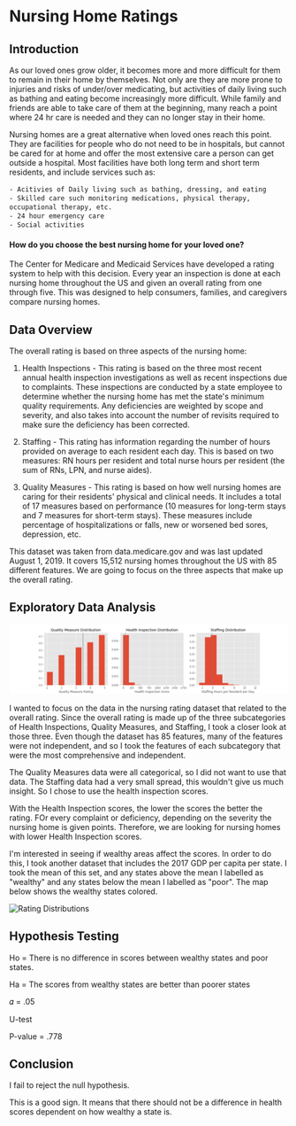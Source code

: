 # Nursing Home Ratings




## Introduction


As our loved ones grow older, it becomes more and more difficult for them to remain in their home by themselves. Not only are they are more prone to injuries and risks of under/over medicating, but activities of daily living such as bathing and eating become increasingly more difficult. While family and friends are able to take care of them at the beginning, many reach a point where 24 hr care is needed and they can no longer stay in their home.

Nursing homes are a great alternative when loved ones reach this point. They are facilities for people who do not need to be in hospitals, but cannot be cared for at home and offer the most extensive care a person can get outside a hospital. Most facilities have both long term and short term residents, and include services such as:

    - Acitivies of Daily living such as bathing, dressing, and eating
    - Skilled care such monitoring medications, physical therapy, occupational therapy, etc.
    - 24 hour emergency care
    - Social activities

#### How do you choose the best nursing home for your loved one? 

The Center for Medicare and Medicaid Services have developed a rating system to help with this decision. Every year an inspection is done at each nursing home throughout the US and given an overall rating from one through five. This was designed to help consumers, families, and caregivers compare nursing homes.


## Data Overview


The overall rating is based on three aspects of the nursing home:

1. Health Inspections - This rating is based on the three most recent annual health inspection investigations as well as recent inspections due to complaints. These inspections are conducted by a state employee to determine whether the nursing home has met the state's minimum quality requirements. Any deficiencies are weighted by scope and severity, and also takes into account the number of revisits required to make sure the deficiency has been corrected. 

2. Staffing - This rating has information regarding the number of hours provided on average to each resident each day. This is based on two measures: RN hours per resident and total nurse hours per resident (the sum of RNs, LPN, and nurse aides). 

3. Quality Measures - This rating is based on how well nursing homes are caring for their residents' physical and clinical needs. It includes a total of 17 measures based on performance (10 measures for long-term stays and 7 measures for short-term stays). These measures include percentage of hospitalizations or falls, new or worsened bed sores, depression, etc.

This dataset was taken from data.medicare.gov and was last updated August 1, 2019. It covers 15,512 nursing homes throughout the US with 85 different features. We are going to focus on the three aspects that make up the overall rating.


## Exploratory Data Analysis

![Rating Distributions](images/rating_distributions.png?raw=true "Title")

I wanted to focus on the data in the nursing rating dataset that related to the overall rating.  Since the overall rating is made up of the three subcategories of Health Inspections, Quality Measures, and Staffing, I took a closer look at those three.  Even though the dataset has 85 features, many of the features were not independent, and so I took the features of each subcategory that were the most comprehensive and independent. 

The Quality Measures data were all categorical, so I did not want to use that data. The Staffing data had a very small spread, this wouldn't give us much insight.  So I chose to use the health inspection scores. 

With the Health Inspection scores, the lower the scores the better the rating. FOr every complaint or deficiency, depending on the severity the nursing home is given points.  Therefore, we are looking for nursing homes with lower Health Inspection scores.





I'm interested in seeing if wealthy areas affect the scores.  In order to do this, I took another dataset that includes the 2017 GDP per capita per state. I took the mean of this set, and any states above the mean I labelled as "wealthy" and any states below the mean I labelled as "poor". The map below shows the wealthy states colored.

![Rating Distributions](slides/gdp_per_capita_map.png?raw=true "Title")



## Hypothesis Testing


Ho = There is no difference in scores between wealthy states and poor states.

Ha = The scores from wealthy states are better than poorer states

𝛼 = .05

U-test

P-value = .778




## Conclusion

I fail to reject the null hypothesis. 

This is a good sign. It means that there should not be a difference in health scores dependent on how wealthy a state is. 


